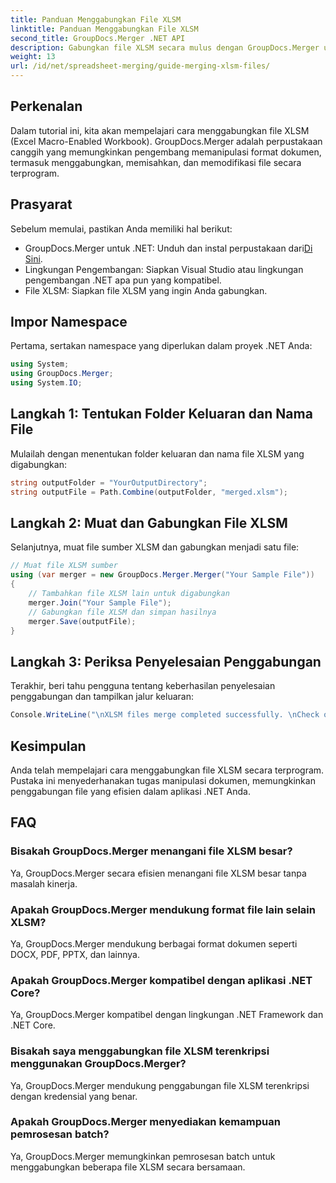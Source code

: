```yaml
---
title: Panduan Menggabungkan File XLSM
linktitle: Panduan Menggabungkan File XLSM
second_title: GroupDocs.Merger .NET API
description: Gabungkan file XLSM secara mulus dengan GroupDocs.Merger untuk .NET. Menggabungkan buku kerja Excel secara terprogram secara efisien. Tingkatkan kemampuan manipulasi dokumen Anda.
weight: 13
url: /id/net/spreadsheet-merging/guide-merging-xlsm-files/
---
```

## Perkenalan
Dalam tutorial ini, kita akan mempelajari cara menggabungkan file XLSM (Excel Macro-Enabled Workbook). GroupDocs.Merger adalah perpustakaan canggih yang memungkinkan pengembang memanipulasi format dokumen, termasuk menggabungkan, memisahkan, dan memodifikasi file secara terprogram.
## Prasyarat
Sebelum memulai, pastikan Anda memiliki hal berikut:
-  GroupDocs.Merger untuk .NET: Unduh dan instal perpustakaan dari[Di Sini](https://releases.groupdocs.com/merger/net/).
- Lingkungan Pengembangan: Siapkan Visual Studio atau lingkungan pengembangan .NET apa pun yang kompatibel.
- File XLSM: Siapkan file XLSM yang ingin Anda gabungkan.

## Impor Namespace
Pertama, sertakan namespace yang diperlukan dalam proyek .NET Anda:
```csharp
using System; 
using GroupDocs.Merger;
using System.IO;
```
## Langkah 1: Tentukan Folder Keluaran dan Nama File
Mulailah dengan menentukan folder keluaran dan nama file XLSM yang digabungkan:
```csharp
string outputFolder = "YourOutputDirectory";
string outputFile = Path.Combine(outputFolder, "merged.xlsm");
```
## Langkah 2: Muat dan Gabungkan File XLSM
Selanjutnya, muat file sumber XLSM dan gabungkan menjadi satu file:
```csharp
// Muat file XLSM sumber
using (var merger = new GroupDocs.Merger.Merger("Your Sample File"))
{
    // Tambahkan file XLSM lain untuk digabungkan
    merger.Join("Your Sample File");
    // Gabungkan file XLSM dan simpan hasilnya
    merger.Save(outputFile);
}
```
## Langkah 3: Periksa Penyelesaian Penggabungan
Terakhir, beri tahu pengguna tentang keberhasilan penyelesaian penggabungan dan tampilkan jalur keluaran:
```csharp
Console.WriteLine("\nXLSM files merge completed successfully. \nCheck output in {0}", outputFolder);
```

## Kesimpulan
Anda telah mempelajari cara menggabungkan file XLSM secara terprogram. Pustaka ini menyederhanakan tugas manipulasi dokumen, memungkinkan penggabungan file yang efisien dalam aplikasi .NET Anda.

## FAQ
### Bisakah GroupDocs.Merger menangani file XLSM besar?
Ya, GroupDocs.Merger secara efisien menangani file XLSM besar tanpa masalah kinerja.
### Apakah GroupDocs.Merger mendukung format file lain selain XLSM?
Ya, GroupDocs.Merger mendukung berbagai format dokumen seperti DOCX, PDF, PPTX, dan lainnya.
### Apakah GroupDocs.Merger kompatibel dengan aplikasi .NET Core?
Ya, GroupDocs.Merger kompatibel dengan lingkungan .NET Framework dan .NET Core.
### Bisakah saya menggabungkan file XLSM terenkripsi menggunakan GroupDocs.Merger?
Ya, GroupDocs.Merger mendukung penggabungan file XLSM terenkripsi dengan kredensial yang benar.
### Apakah GroupDocs.Merger menyediakan kemampuan pemrosesan batch?
Ya, GroupDocs.Merger memungkinkan pemrosesan batch untuk menggabungkan beberapa file XLSM secara bersamaan.